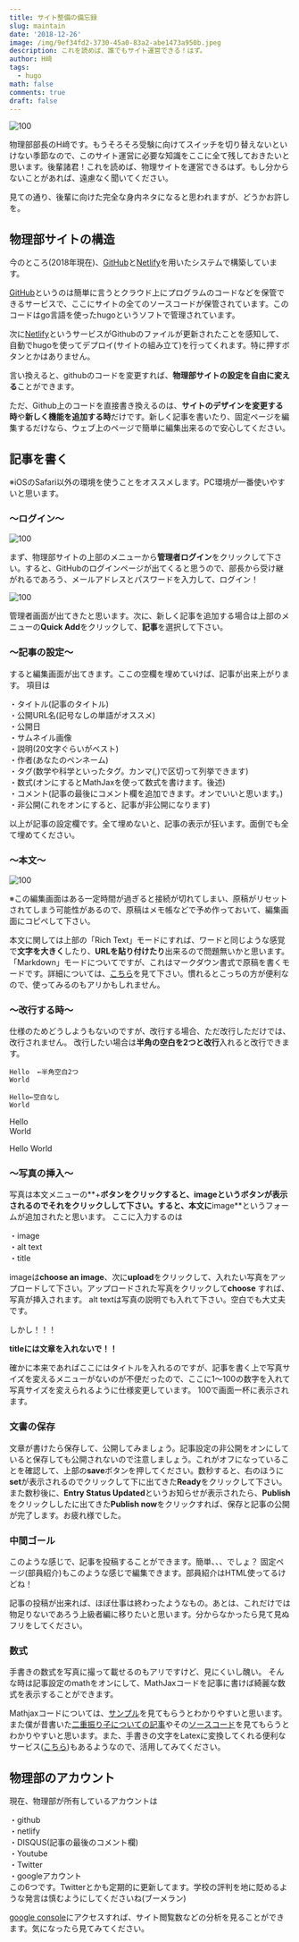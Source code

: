 ```yaml
---
title: サイト整備の備忘録
slug: maintain
date: '2018-12-26'
image: /img/9ef34fd2-3730-45a0-83a2-abe1473a950b.jpeg
description: これを読めば、誰でもサイト運営できる！はず。
author: H﨑
tags:
  - hugo
math: false
comments: true
draft: false
---
```

![](/img/9ef34fd2-3730-45a0-83a2-abe1473a950b.jpeg "100")

物理部部長のH﨑です。もうそろそろ受験に向けてスイッチを切り替えないといけない季節なので、このサイト運営に必要な知識をここに全て残しておきたいと思います。後輩諸君！これを読めば、物理サイトを運営できるはず。もし分からないことがあれば、遠慮なく聞いてください。

見ての通り、後輩に向けた完全な身内ネタになると思われますが、どうかお許しを。

## 物理部サイトの構造

今のところ(2018年現在)、[GitHub](https://github.com/koyophysics/web)と[Netlify](https://app.netlify.com/sites/koyophy/overview)を用いたシステムで構築しています。

[GitHub](https://github.com/koyophysics/web)というのは簡単に言うとクラウド上にプログラムのコードなどを保管できるサービスで、ここにサイトの全てのソースコードが保管されています。このコードはgo言語を使ったhugoというソフトで管理されています。

次に[Netlify](https://app.netlify.com/sites/koyophy/overview)というサービスがGithubのファイルが更新されたことを感知して、自動でhugoを使ってデプロイ(サイトの組み立て)を行ってくれます。特に押すボタンとかはありません。

言い換えると、githubのコードを変更すれば、**物理部サイトの設定を自由に変える**ことができます。

ただ、Github上のコードを直接書き換えるのは、**サイトのデザインを変更する時**や**新しく機能を追加する時**だけです。新しく記事を書いたり、固定ページを編集するだけなら、ウェブ上のページで簡単に編集出来るので安心してください。

## 記事を書く

※iOSのSafari以外の環境を使うことをオススメします。PC環境が一番使いやすいと思います。

### 〜ログイン〜

![](/img/スクリーンショット-2018-12-27-22.16.05.png "100")

まず、物理部サイトの上部のメニューから**管理者ログイン**をクリックして下さい。すると、GitHubのログインページが出てくると思うので、部長から受け継がれるであろう、メールアドレスとパスワードを入力して、ログイン！

![](/img/スクリーンショット-2018-12-27-22.17.36.png "100")

管理者画面が出てきたと思います。次に、新しく記事を追加する場合は上部のメニューの**Quick Add**をクリックして、**記事**を選択して下さい。

### 〜記事の設定〜

すると編集画面が出てきます。ここの空欄を埋めていけば、記事が出来上がります。
項目は

・タイトル(記事のタイトル)\
・公開URL名(記号なしの単語がオススメ)\
・公開日\
・サムネイル画像\
・説明(20文字ぐらいがベスト)\
・作者(あなたのペンネーム)\
・タグ(数学や科学といったタグ。カンマ(,)で区切って列挙できます)\
・数式(オンにするとMathJaxを使って数式を書けます。後述)\
・コメント(記事の最後にコメント欄を追加できます。オンでいいと思います。)\
・非公開(これをオンにすると、記事が非公開になります)  

以上が記事の設定欄です。全て埋めないと、記事の表示が狂います。面倒でも全て埋めてください。

### 〜本文〜

![](/img/スクリーンショット-2018-12-27-22.19.15.png "100")

※この編集画面はある一定時間が過ぎると接続が切れてしまい、原稿がリセットされてしまう可能性があるので、原稿はメモ帳などで予め作っておいて、編集画面にコピペして下さい。

本文に関しては上部の「Rich Text」モードにすれば、ワードと同じような感覚で**文字を大きく**したり、**URLを貼り付けたり**出来るので問題無いかと思います。
「Markdown」モードについてですが、これはマークダウン書式で原稿を書くモードです。詳細については、[こちら](https://qiita.com/kamorits/items/6f342da395ad57468ae3)を見て下さい。慣れるとこっちの方が便利なので、使ってみるのもアリかもしれません。

### 〜改行する時〜

仕様のためどうしようもないのですが、改行する場合、ただ改行しただけでは、改行されません。
改行したい場合は**半角の空白を2つと改行**入れると改行できます。

```
Hello  ←半角空白2つ
World

Hello←空白なし
World
```

Hello\
World

Hello
World

### 〜写真の挿入〜

写真は本文メニューの**+**ボタンをクリックすると、**image**というボタンが表示されるのでそれをクリックしして下さい。すると、本文に**image**というフォームが追加されたと思います。
ここに入力するのは

・image\
・alt text\
・title

imageは**choose an image**、次に**upload**をクリックして、入れたい写真をアップロードして下さい。アップロードされた写真をクリックして**choose**
すれば、写真が挿入されます。
alt textは写真の説明でも入れて下さい。空白でも大丈夫です。

しかし！！！

**titleには文章を入れないで！！**

確かに本来であればここにはタイトルを入れるのですが、記事を書く上で写真サイズを変えるメニューがないのが不便だったので、ここに1〜100の数字を入れて写真サイズを変えられるように仕様変更しています。
100で画面一杯に表示されます。

### 文書の保存

文章が書けたら保存して、公開してみましょう。記事設定の非公開をオンにしていると保存しても公開されないので注意しましょう。これがオフになっていることを確認して、上部の**save**ボタンを押してください。数秒すると、右のほうに**set**が表示されるのでクリックして下に出てきた**Ready**をクリックして下さい。また数秒後に、**Entry Status Updated**というお知らせが表示されたら、**Publish**をクリックししたに出てきた**Publish now**をクリックすれば、保存と記事の公開が完了します。お疲れ様でした。

### 中間ゴール

このような感じで、記事を投稿することができます。簡単、、、でしょ？
固定ページ(部員紹介)もこのような感じで編集できます。部員紹介はHTML使ってるけどね！

記事の投稿が出来れば、ほぼ仕事は終わったようなもの。あとは、これだけでは物足りないであろう上級者編に移りたいと思います。分からなかったら見て見ぬフリをしてください。

### 数式

手書きの数式を写真に撮って載せるのもアリですけど、見にくいし醜い。
そんな時は記事設定のmathをオンにして、MathJaxコードを記事に書けば綺麗な数式を表示することができます。

Mathjaxコードについては、[サンプル](http://easy-copy-mathjax.xxxx7.com)を見てもらうとわかりやすいと思います。\
また僕が昔書いた[二重振り子についての記事](https://koyophy.netlify.com/post/double-pendu/)やその[ソースコード](https://raw.githubusercontent.com/koyophysics/web/master/content/post/pendu.md)を見てもらうとわかりやすいと思います。また、手書きの文字をLatexに変換してくれる便利なサービス([こちら](https://webdemo.myscript.com/views/main/math.html#))もあるようなので、活用してみてください。

## 物理部のアカウント

現在、物理部が所有しているアカウントは

・github\
・netlify\
・DISQUS(記事の最後のコメント欄)\
・Youtube\
・Twitter\
・googleアカウント\
この6つです。Twitterとかも定期的に更新してます。学校の評判を地に貶めるような発言は慎むようにしてくださいね(ブーメラン)

[google console](https://search.google.com/search-console?utm_source=about-page)にアクセスすれば、サイト閲覧数などの分析を見ることができます。気になったら見てみてください。
